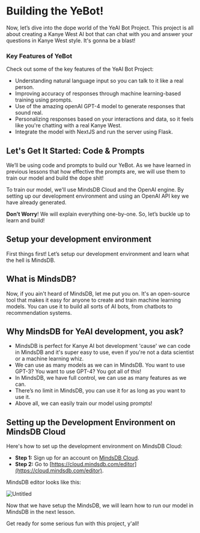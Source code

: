 # Building the YeBot!

Now, let’s dive into the dope world of the YeAI Bot Project. This project is all about creating a Kanye West AI bot that can chat with you and answer your questions in Kanye West style. It's gonna be a blast!

### Key Features of YeBot

Check out some of the key features of the YeAI Bot Project:

- Understanding natural language input so you can talk to it like a real person.
- Improving accuracy of responses through machine learning-based training using prompts.
- Use of the amazing openAI GPT-4 model to generate responses that sound real.
- Personalizing responses based on your interactions and data, so it feels like you're chatting with a real Kanye West.
- Integrate the model with NextJS and run the server using Flask.

## Let's Get It Started: Code & Prompts

We’ll be using code and prompts to build our YeBot. As we have learned in previous lessons that how effective the prompts are, we will use them to train our model and build the dope shit!

To train our model, we'll use MindsDB Cloud and the OpenAI engine. By setting up our development environment and using an OpenAI API key we have already generated.

**Don’t Worry**! We will explain everything one-by-one. So, let’s buckle up to learn and build!

## Setup your development environment

First things first! Let’s setup our development environment and learn what the hell is MindsDB.

## What is MindsDB?

Now, if you ain't heard of MindsDB, let me put you on. It's an open-source tool that makes it easy for anyone to create and train machine learning models. You can use it to build all sorts of AI bots, from chatbots to recommendation systems.

## Why MindsDB for YeAI development, you ask?

- MindsDB is perfect for Kanye AI bot development 'cause' we can code in MindsDB and it's super easy to use, even if you're not a data scientist or a machine learning whiz.
- We can use as many models as we can in MindsDB. You want to use GPT-3? You want to use GPT-4? You got all of this!
- In MindsDB, we have full control, we can use as many features as we can.
- There’s no limit in MindsDB, you can use it for as long as you want to use it.
- Above all, we can easily train our model using prompts!

## Setting up the Development Environment on MindsDB Cloud

Here's how to set up the development environment on MindsDB Cloud:

- **Step 1:** Sign up for an account on [MindsDB Cloud](https://cloud.mindsdb.com/login?utm_medium=referral&utm_source=medium&utm_campaign=twitter-chatbot-tutorial-2023-03).
- **Step 2:** Go to [https://cloud.mindsdb.com/editor](https://cloud.mindsdb.com/editor).

MindsDB editor looks like this: 

![Untitled](Building%20the%20YeBot!%203dd9862e53234b329875e7c69ae64c11/Untitled.png)

Now that we have setup the MindsDB, we will learn how to run our model in MindsDB in the next lesson.

Get ready for some serious fun with this project, y'all!